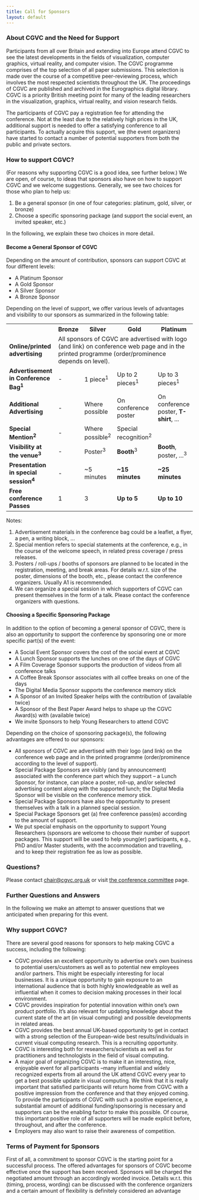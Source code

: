 ```yaml
---
title: Call for Sponsors
layout: default
---
```


### About CGVC and the Need for Support

Participants from all over Britain and extending into Europe attend CGVC to see the latest developments in the fields of visualization, computer graphics, virtual reality, and computer vision. The CGVC programme comprises of the top selection of all paper submissions. This selection is made over the course of a competitive peer-reviewing process, which involves the most respected scientists throughout the UK. The proceedings of CGVC are published and archived in the Eurographics digital library. CGVC is a priority British meeting point for many of the leading researchers in the visualization, graphics, virtual reality, and vision research fields.

The participants of CGVC pay a registration fee for attending the conference. Not at the least due to the relatively high prices in the UK, additional support is needed to offer a satisfying conference to all participants. To actually acquire this support, we (the event organizers) have started to contact a number of potential supporters from both the public and private sectors.

### How to support CGVC?

(For reasons why supporting CGVC is a good idea, see further below.)
We are open, of course, to ideas that sponsors also have on how to support CGVC and we welcome suggestions. Generally, we see two choices for those who plan to help us:

1. Be a general sponsor (in one of four categories: platinum, gold, silver, or bronze)
1. Choose a specific sponsoring package (and support the social event, an invited speaker, etc.)

In the following, we explain these two choices in more detail.

#### Become a General Sponsor of CGVC

Depending on the amount of contribution, sponsors can support CGVC at four
different levels:

- A Platinum Sponsor
- A Gold Sponsor
- A Silver Sponsor
- A Bronze Sponsor

Depending on the level of support, we offer various levels of advantages and
visibility to our sponsors as summarized in the following table:

<table class="sponsor-level mb-3">
  <tr>
    <th></th>
    <th>Bronze</th>
    <th>Silver</th>
    <th>Gold</th>
    <th>Platinum</th>
  </tr>
  <tr>
    <td><b>Online/printed advertising</b></td>
    <td colspan="4">All sponsors of CGVC are advertised with logo (and link) on conference web page and in the printed programme (order/prominence depends on level).</td>
  </tr>
  <tr>
    <td><b>Advertisement in Conference Bag<sup>1</sup></b></td>
    <td>-</td>
    <td>1 piece<sup>1</sup></td>
    <td>Up to 2 pieces<sup>1</sup></td>
    <td>Up to 3 pieces<sup>1</sup></td>
  </tr>
  <tr>
    <td><b>Additional Advertising</b></td>
    <td>-</td>
    <td>Where possible</td>
    <td>On conference poster</td>
    <td>On conference poster, <b>T-shirt</b>, ...</td>
  </tr>
  <tr>
    <td><b>Special Mention<sup>2</sup></b></td>
    <td>-</td>
    <td>Where possible<sup>2</sup></td>
    <td>Special recognition<sup>2</sup></td>
  </tr>
  <tr>
    <td><b>Visibility at the venue<sup>3</sup></b></td>
    <td>-</td>
    <td>Poster<sup>3</sup></td>
    <td><b>Booth</b><sup>3</sup></td>
    <td><b>Booth</b>, poster, ...<sup>3</sup></td>
  </tr>
  <tr>
    <td><b>Presentation in special session<sup>4</sup></b></td>
    <td>-</td>
    <td>~5 minutes</td>
    <td><b>~15 minutes</b></td>
    <td><b>~25 minutes</b></td>
  </tr>
  <tr>
    <td><b>Free conference Passes</b></td>
    <td>1</td>
    <td>3</td>
    <td><b>Up to 5</b></td>
    <td><b>Up to 10</b></td>
  </tr>
</table>

Notes:

1. Advertisement materials in the conference bag could be a leaflet, a flyer, a pen, a writing block, …
1. Special mention refers to special statements at the conference, e.g., in the
   course of the welcome speech, in related press coverage / press releases.
1. Posters / roll-ups / booths of sponsors are planned to be located in the
   registration, meeting, and break areas. For details w.r.t. size of the poster,
   dimensions of the booth, etc., please contact the conference organizers.
   Usually A1 is recommended.
1. We can organize a special session in which supporters of CGVC can present
   themselves in the form of a talk. Please contact the conference organizers
   with questions.

#### Choosing a Specific Sponsoring Package

In addition to the option of becoming a general sponsor of CGVC, there is also an opportunity to support the conference by sponsoring one or more specific part(s) of the event:

- A Social Event Sponsor covers the cost of the social event at CGVC
- A Lunch Sponsor supports the lunches on one of the days of CGVC
- A Film Coverage Sponsor supports the production of videos from all conference talks
- A Coffee Break Sponsor associates with all coffee breaks on one of the days
- The Digital Media Sponsor supports the conference memory stick
- A Sponsor of an Invited Speaker helps with the contribution of (available twice)
- A Sponsor of the Best Paper Award helps to shape up the CGVC Award(s) with (available twice)
- We invite Sponsors to help Young Researchers to attend CGVC

Depending on the choice of sponsoring package(s), the following advantages are offered to our sponsors:

- All sponsors of CGVC are advertised with their logo (and link) on the conference web page and in the printed programme (order/prominence according to the level of support).
- Special Package Sponsors are visibly (and by announcement) associated with the conference part which they support – a Lunch Sponsor, for instance, can place a poster, roll-up, and/or selected advertising content along with the supported lunch; the Digital Media Sponsor will be visible on the conference memory stick.
- Special Package Sponsors have also the opportunity to present themselves with a talk in a planned special session.
- Special Package Sponsors get (a) free conference pass(es) according to the amount of support.
- We put special emphasis on the opportunity to support Young Researchers (sponsors are welcome to choose their number of support packages. This support will be used to help young(er) participants, e.g., PhD and/or Master students, with the accommodation and travelling, and to keep their registration fee as low as possible.

### Questions?

Please contact [chair@cgvc.org.uk](mailto:chair@cgvc.org.uk) or visit [the conference committee](../committee) page.

### Further Questions and Answers

In the following we make an attempt to answer questions that we anticipated when preparing for this event.

### Why support CGVC?

There are several good reasons for sponsors to help making CGVC a success,
including the following:

- CGVC provides an excellent opportunity to advertise one’s own business to potential users/customers as well as to potential new employees and/or partners. This might be especially interesting for local businesses. It is a unique opportunity to gain exposure to an international audience that is both highly knowledgeable as well as influential when it comes to decision making processes in their local environment.
- CGVC provides inspiration for potential innovation within one’s own product portfolio. It’s also relevant for updating knowledge about the current state of the art (in visual computing) and possible developments in related areas.
- CGVC provides the best annual UK-based opportunity to get in contact with a strong selection of the European-wide best results/individuals in current visual computing research. This is a recruiting opportunity.
- CGVC is interesting both for researchers/scientists as well as for practitioners and technologists in the field of visual computing.
- A major goal of organizing CGVC is to make it an interesting, nice, enjoyable event for all participants –many influential and widely recognized experts from all around the UK attend CGVC every year to get a best possible update in visual computing. We think that it is really important that satisfied participants will return home from CGVC with a positive impression from the conference and that they enjoyed coming. To provide the participants of CGVC with such a positive experience, a substantial amount of additional funding/sponsoring is necessary and supporters can be the enabling factor to make this possible. Of course, this important positive role of all supporters will be made explicit before, throughout, and after the conference.
- Employers may also want to raise their awareness of competition.

### Terms of Payment for Sponsors

First of all, a commitment to sponsor CGVC is the starting point for a successful process. The offered advantages for sponsors of CGVC become effective once the support has been received. Sponsors will be charged the negotiated amount through an accordingly worded invoice. Details w.r.t. this (timing, process, wording) can be discussed with the conference organizers and a certain amount of flexibility is definitely considered an advantage

